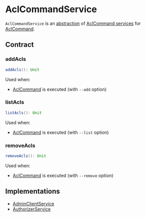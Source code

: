 # AclCommandService

`AclCommandService` is an [abstraction](#contract) of [AclCommand services](#implementations) for [AclCommand](AclCommand.md).

## Contract

### <span id="addAcls"> addAcls

```scala
addAcls(): Unit
```

Used when:

* [AclCommand](AclCommand.md) is executed (with `--add` option)

### <span id="listAcls"> listAcls

```scala
listAcls(): Unit
```

Used when:

* [AclCommand](AclCommand.md) is executed (with `--list` option)

### <span id="removeAcls"> removeAcls

```scala
removeAcls(): Unit
```

Used when:

* [AclCommand](AclCommand.md) is executed (with `--remove` option)

## Implementations

* [AdminClientService](AdminClientService.md)
* [AuthorizerService](AuthorizerService.md)
